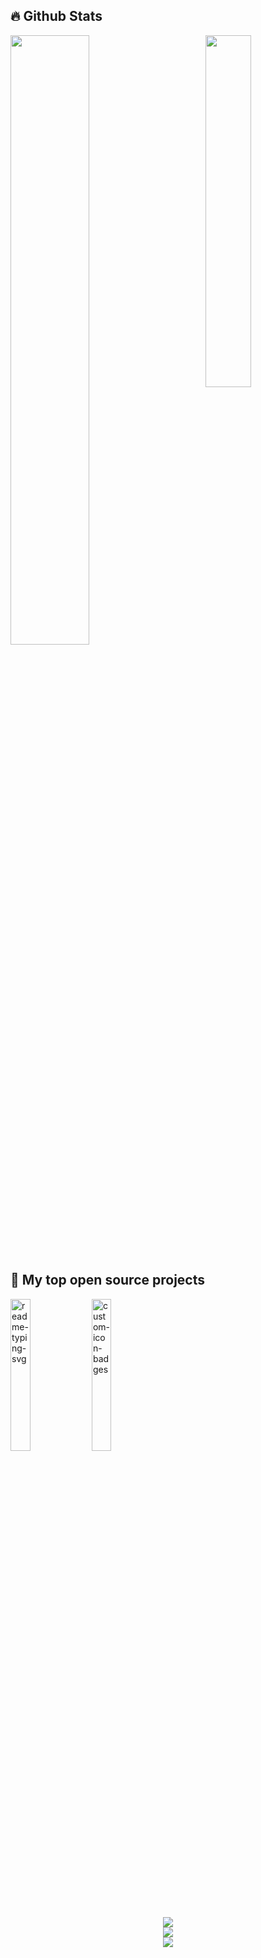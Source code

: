 
## 🔥 Github Stats

<img align="right" width="38%" src="https://i.imgur.com/VxANS89.jpg"/>

  <a href="https://github.com/NexOffline"><img width="50%" src="https://github-readme-stats.vercel.app/api?username=NexOffline&theme=radical&title_color=ff3068?"></a>

## 📘 My top open source projects

<p align="left">
    <a href="https://github.com/NexOffline/nex-atm"><img width="25%" src="https://denvercoder1-github-readme-stats.vercel.app/api/pin/?username=NexOffline&repo=nex-atm&hide_border=true&bg_color=1F222E&title_color=F85D7F&icon_color=F8D866&theme=react&show_icons=false" alt="readme-typing-svg"></a>
  <a href="https://github.com/mythic-framework/txAdminRecipe"><img width="25%" src="https://denvercoder1-github-readme-stats.vercel.app/api/pin?username=mythic-framework&repo=txAdminRecipe&theme=react&bg_color=1F222E&title_color=F85D7F&icon_color=F8D866&hide_border=true&show_icons=false" alt="custom-icon-badges"></a>
</p>


<p align="center">
  <a href="https://github.com/NexOffline">
    <img src="https://streak-stats.demolab.com/?user=NexOffline&theme=tokyonight" /></a><br>
  <a href="https://github.com/NexOffline">
    <img src="https://github-readme-stats.vercel.app/api?username=NexOffline&show_icons=true&theme=tokyonight" /></a><Br>
  <a href="https://github.com/NexOffline">
    <img src="https://github-readme-stats.vercel.app/api/top-langs/?username=NexOffline&theme=tokyonight&layout=compact" /></a>
</p>
